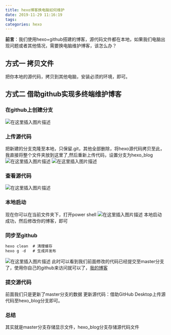 ```yaml
---
title: hexo博客换电脑如何维护
date: 2019-11-29 11:16:19
tags:
categories: hexo
---
```

**前言**：我们使用hexo+github搭建的博客，源代码文件都在本地，如果我们电脑出现问题或者其他情况，需要换电脑维护博客，该怎么办？

## 方式一 拷贝文件
把你本地的源代码，拷贝到其他电脑，安装必须的环境，即可。
<!--more-->
## 方式二 借助github实现多终端维护博客

### 在github上创建分支

![在这里插入图片描述](https://img-blog.csdnimg.cn/20191129112553846.png?x-oss-process=image/watermark,type_ZmFuZ3poZW5naGVpdGk,shadow_10,text_aHR0cHM6Ly9ibG9nLmNzZG4ubmV0L3dlaXhpbl80NTQ5MzM0NQ==,size_16,color_FFFFFF,t_70)
### 上传源代码
把新建的分支克隆至本地，只保留.git，其他全部删除，将hexo源代码拷贝至此，我直接将整个文件夹放到这里了,然后重新上传代码，设置分支为hexo_blog
![在这里插入图片描述](https://img-blog.csdnimg.cn/20191129114412442.png?x-oss-process=image/watermark,type_ZmFuZ3poZW5naGVpdGk,shadow_10,text_aHR0cHM6Ly9ibG9nLmNzZG4ubmV0L3dlaXhpbl80NTQ5MzM0NQ==,size_16,color_FFFFFF,t_70)
![在这里插入图片描述](https://img-blog.csdnimg.cn/20191129114819425.png?x-oss-process=image/watermark,type_ZmFuZ3poZW5naGVpdGk,shadow_10,text_aHR0cHM6Ly9ibG9nLmNzZG4ubmV0L3dlaXhpbl80NTQ5MzM0NQ==,size_16,color_FFFFFF,t_70)

### 查看源代码
![在这里插入图片描述](https://img-blog.csdnimg.cn/20191129114032148.png?x-oss-process=image/watermark,type_ZmFuZ3poZW5naGVpdGk,shadow_10,text_aHR0cHM6Ly9ibG9nLmNzZG4ubmV0L3dlaXhpbl80NTQ5MzM0NQ==,size_16,color_FFFFFF,t_70)

### 本地启动
现在你可以在当前文件夹下，打开power shell
![在这里插入图片描述](https://img-blog.csdnimg.cn/20191129113459883.png?x-oss-process=image/watermark,type_ZmFuZ3poZW5naGVpdGk,shadow_10,text_aHR0cHM6Ly9ibG9nLmNzZG4ubmV0L3dlaXhpbl80NTQ5MzM0NQ==,size_16,color_FFFFFF,t_70)
本地启动成功，然后修改你的博客，即可
### 同步至github
```javascript
hexo clean  # 清理缓存
hexo g -d   # 生成并发布
```
![在这里插入图片描述](https://img-blog.csdnimg.cn/20191129115346713.png?x-oss-process=image/watermark,type_ZmFuZ3poZW5naGVpdGk,shadow_10,text_aHR0cHM6Ly9ibG9nLmNzZG4ubmV0L3dlaXhpbl80NTQ5MzM0NQ==,size_16,color_FFFFFF,t_70)
此时可以看到我们前面修改的代码已经提交至master分支了，使用你自己的github来访问就可以了，[我的博客](https://fengjunhong.github.io/)
### 提交源代码
前面我们只是更新了master分支的数据
更新源代码：借助GitHub Desktop上传源代码至hexo_blog分支即可。
### 总结
其实就是master分支存储显示文件，hexo_blog分支存储源代码文件